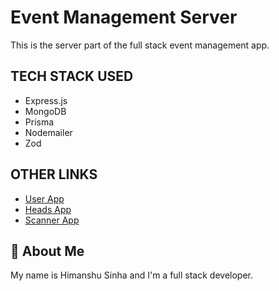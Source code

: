 # Event Management Server

This is the server part of the full stack event management app.

## TECH STACK USED

- Express.js
- MongoDB
- Prisma
- Nodemailer
- Zod

## OTHER LINKS

- [User App](https://github.com/HimanshuS1nha/Event-Management-User-App)
- [Heads App](https://github.com/HimanshuS1nha/Event-Management-Heads-App)
- [Scanner App](https://github.com/HimanshuS1nha/Event-Management-Scanner-App)

## 🚀 About Me

My name is Himanshu Sinha and I'm a full stack developer.
